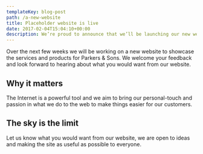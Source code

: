 ```yaml
---
templateKey: blog-post
path: /a-new-website
title: Placeholder website is live
date: 2017-02-04T15:04:10+00:00
description: We’re proud to announce that we’ll be launching our new website soon!
---
```

Over the next few weeks we will be working on a new website to showcase the services and products for Parkers & Sons. We welcome your feedback and look forward to hearing about what you would want from our website.

## Why it matters

The Internet is a powerful tool and we aim to bring our personal-touch and passion in what we do to the web to make things easier for our customers.

## The sky is the limit

Let us know what you would want from our website, we are open to ideas and making the site as useful as possible to everyone.
